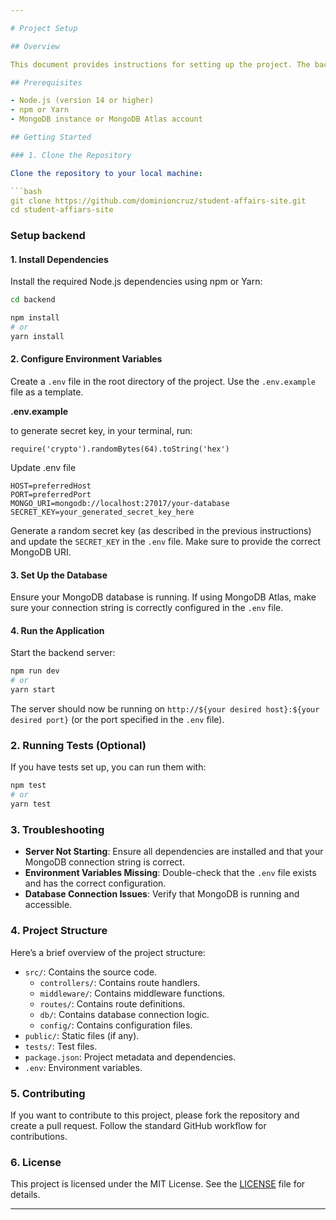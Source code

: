 ```yaml
---

# Project Setup

## Overview

This document provides instructions for setting up the project. The backend is built using Node.js with Express and connects to a MongoDB database.

## Prerequisites

- Node.js (version 14 or higher)
- npm or Yarn
- MongoDB instance or MongoDB Atlas account

## Getting Started

### 1. Clone the Repository

Clone the repository to your local machine:

```bash
git clone https://github.com/dominioncruz/student-affairs-site.git
cd student-affiars-site
```

### Setup backend

#### 1. Install Dependencies

Install the required Node.js dependencies using npm or Yarn:

```bash
cd backend

npm install
# or
yarn install
```

#### 2. Configure Environment Variables

Create a `.env` file in the root directory of the project. Use the `.env.example` file as a template. 

**.env.example**

to generate secret key, in your terminal, run:
```
require('crypto').randomBytes(64).toString('hex')
```

Update .env file

```
HOST=preferredHost
PORT=preferredPort
MONGO_URI=mongodb://localhost:27017/your-database
SECRET_KEY=your_generated_secret_key_here
```

Generate a random secret key (as described in the previous instructions) and update the `SECRET_KEY` in the `.env` file. Make sure to provide the correct MongoDB URI.

#### 3. Set Up the Database

Ensure your MongoDB database is running. If using MongoDB Atlas, make sure your connection string is correctly configured in the `.env` file.

#### 4. Run the Application

Start the backend server:

```bash
npm run dev
# or
yarn start
```

The server should now be running on `http://${your desired host}:${your desired port}` (or the port specified in the `.env` file).

### 2. Running Tests (Optional)

If you have tests set up, you can run them with:

```bash
npm test
# or
yarn test
```

### 3. Troubleshooting

- **Server Not Starting**: Ensure all dependencies are installed and that your MongoDB connection string is correct.
- **Environment Variables Missing**: Double-check that the `.env` file exists and has the correct configuration.
- **Database Connection Issues**: Verify that MongoDB is running and accessible.

### 4. Project Structure

Here’s a brief overview of the project structure:

- `src/`: Contains the source code.
  - `controllers/`: Contains route handlers.
  - `middleware/`: Contains middleware functions.
  - `routes/`: Contains route definitions.
  - `db/`: Contains database connection logic.
  - `config/`: Contains configuration files.
- `public/`: Static files (if any).
- `tests/`: Test files.
- `package.json`: Project metadata and dependencies.
- `.env`: Environment variables.

### 5. Contributing

If you want to contribute to this project, please fork the repository and create a pull request. Follow the standard GitHub workflow for contributions.

### 6. License

This project is licensed under the MIT License. See the [LICENSE](LICENSE) file for details.

---
```

